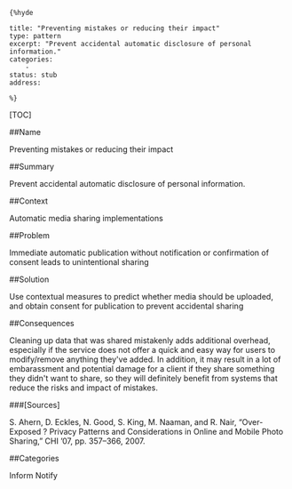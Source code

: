     {%hyde

    title: "Preventing mistakes or reducing their impact"
    type: pattern
    excerpt: "Prevent accidental automatic disclosure of personal information."
    categories:
        - 
    status: stub
    address:

    %}

[TOC]


##Name
<!--Primary name the pattern is known by.-->

Preventing mistakes or reducing their impact

<!--###[Also Known As]-->
<!-- All other names the pattern is known by.-->



##Summary
<!-- One short paragraph summarising the pattern.-->

Prevent accidental automatic disclosure of personal information.

##Context
<!-- The situations in which the pattern may apply.-->

Automatic media sharing implementations

##Problem
<!-- The problem a pattern addresses, including a list of forces describing why a problem might be difficult to solve.-->

Immediate automatic publication without notification or confirmation of consent leads to unintentional sharing

##Solution
<!-- A concise description of how the pattern addresses the problem.-->

Use contextual measures to predict whether media should be uploaded, and obtain consent for publication to prevent accidental sharing

<!--###[Structure]-->
<!--A detailed specification of the structural aspects of the pattern. A class diagram if applicable.-->



<!--###[Implementation]-->
<!--Guidelines for implementing the pattern; code fragments; suggested PETS; policy fragments.-->



##Consequences
<!--The advantages (benefits) and disadvantages (liabilities) of applying the pattern.-->

Cleaning up data that was shared mistakenly adds additional overhead, especially if the service does not offer a quick and easy way for users to modify/remove anything they've added. In addition, it may result in a lot of embarassment and potential damage for a client if they share something they didn't want to share, so they will definitely benefit from systems that reduce the risks and impact of mistakes.

<!--###[Constraints]-->
<!-- limitations as a consequence of applying the pattern.-->



<!--##Examples-->
<!--Motivational example to see how the pattern is applied.-->



<!--###[Known Uses]-->
<!-- Pointers to various applications of the pattern.-->



<!--##See Also-->
<!-- Any pointers to relevant information, not contained in the subfields below.-->



<!--###[Related Patterns]-->
<!-- Supporting and conflicting patterns-->



###[Sources]
<!-- References to the original source of the pattern.-->

S. Ahern, D. Eckles, N. Good, S. King, M. Naaman, and R. Nair, “Over-Exposed ? Privacy Patterns and Considerations in Online and Mobile Photo Sharing,” CHI ’07, pp. 357–366, 2007.

<!--##General Comments-->
<!-- Separate discussion on the pattern.-->



##Categories
<!-- Placeholder for future agreed upon categories as per collaboration's evaluation.-->
Inform
Notify

<!--##Tags-->
<!-- User definable descriptors for additional correlation.-->




